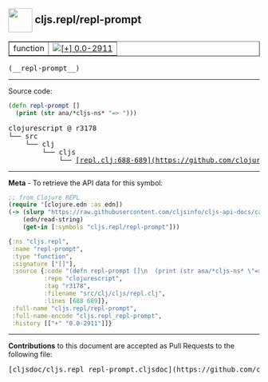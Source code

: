 ## <img width="48px" valign="middle" src="http://i.imgur.com/Hi20huC.png"> cljs.repl/repl-prompt

 <table border="1">
<tr>

<td>function</td>
<td><a href="https://github.com/cljsinfo/cljs-api-docs/tree/0.0-2911"><img valign="middle" alt="[+] 0.0-2911" src="https://img.shields.io/badge/+-0.0--2911-lightgrey.svg"></a> </td>
</tr>
</table>

 <samp>
(__repl-prompt__)<br>
</samp>

---





Source code:

```clj
(defn repl-prompt []
  (print (str ana/*cljs-ns* "=> ")))
```

 <pre>
clojurescript @ r3178
└── src
    └── clj
        └── cljs
            └── <ins>[repl.clj:688-689](https://github.com/clojure/clojurescript/blob/r3178/src/clj/cljs/repl.clj#L688-L689)</ins>
</pre>


---

__Meta__ - To retrieve the API data for this symbol:

```clj
;; from Clojure REPL
(require '[clojure.edn :as edn])
(-> (slurp "https://raw.githubusercontent.com/cljsinfo/cljs-api-docs/catalog/cljs-api.edn")
    (edn/read-string)
    (get-in [:symbols "cljs.repl/repl-prompt"]))
```

```clj
{:ns "cljs.repl",
 :name "repl-prompt",
 :type "function",
 :signature ["[]"],
 :source {:code "(defn repl-prompt []\n  (print (str ana/*cljs-ns* \"=> \")))",
          :repo "clojurescript",
          :tag "r3178",
          :filename "src/clj/cljs/repl.clj",
          :lines [688 689]},
 :full-name "cljs.repl/repl-prompt",
 :full-name-encode "cljs.repl_repl-prompt",
 :history [["+" "0.0-2911"]]}

```

---

__Contributions__ to this document are accepted as Pull Requests to the following file:

 <pre>
[cljsdoc/cljs.repl_repl-prompt.cljsdoc](https://github.com/cljsinfo/cljs-api-docs/blob/master/cljsdoc/cljs.repl_repl-prompt.cljsdoc)
</pre>

